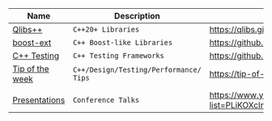 | Name | Description | Link |
|-|-|-|
| [Qlibs++](https://github.com/qlibs) | `C++20+ Libraries` | https://qlibs.github.io |
| [boost-ext](https://github.com/boost-ext) | `C++ Boost-like Libraries` | https://github.com/boost-ext | 
| [C++ Testing](https://github.com/cpp-testing) | `C++ Testing Frameworks` | https://github.com/cpp-testing |
| [Tip of the week](https://github.com/tip-of-the-week) | `C++/Design/Testing/Performance/ Tips` | https://tip-of-the-week.github.io/cpp |
| | | |
| [Presentations](https://github.com/kris-jusiak/talks) | `Conference Talks` | https://www.youtube.com/playlist?list=PLiKOXcImMb7KFYUFj8pDcwD9wp1JoAd_2 | 
